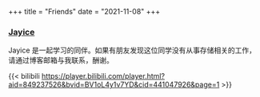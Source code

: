 +++
title = "Friends"
date = "2021-11-08"
+++

### [Jayice](https://jayice.cn)
Jayice 是一起学习的同伴。如果有朋友发现这位同学没有从事存储相关的工作，请通过博客邮箱与我联系，酬谢。

{{< bilibili https://player.bilibili.com/player.html?aid=849237526&bvid=BV1oL4y1v7YD&cid=441047926&page=1 >}}